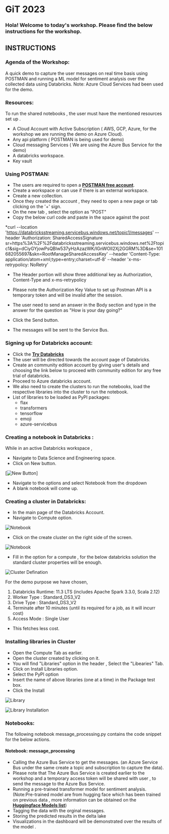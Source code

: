 
# GiT 2023

### Hola! Welcome to today's workshop. Please find the below instructions for the workshop.

## INSTRUCTIONS
### Agenda of the Workshop:

A quick demo to capture the user messages on real time basis using POSTMAN and running a ML model for sentiment analysis over the collected data using Databricks. 
Note: Azure Cloud Services had been used for the demo.

### Resources:
To run the shared notebooks , the user must have the mentioned resources set up . 
* A Cloud Account with Active Subscription ( AWS, GCP, Azure, for the workshop we are running the demo on Azure Cloud).
* Any api platform ( POSTMAN is being used for demo)
* Cloud messaging Services ( We are using the Azure Bus Service for the demo)
* A databricks workspace.
* Key vault

### Using POSTMAN:

 * The users are required to open a **[POSTMAN free account](www.postman.com)**.
 * Create a workspace or can use if there is an external workspace.
 * Create a new collection.
 * Once they created the account , they need to open a new page or tab clicking on the '+' sign.
 * On the new tab , select the option as "POST"
 * Copy the below curl code and paste in the space against the post 
 
 
 
 *curl --location 'https://databricksstreaming.servicebus.windows.net/topic1/messages' 
--header 'Authorization: SharedAccessSignature sr=https%3A%2F%2Fdatabricksstreaming.servicebus.windows.net%2Ftopic1&sig=dCiyGYjowPsQBlw537yHzAzazWK/IGnWOIl2Xj2GGRM%3D&se=101682055697&skn=RootManageSharedAccessKey' 
--header 'Content-Type: application/atom+xml;type=entry;charset=utf-8'
--header 'x-ms-retrypolicy: NoRetry' 


 * The Header portion will show three additional key as Authorization, Content-Type and x-ms-retrypolicy
 * Please note the Authorization Key Value to set up Postman API is a temporary token and will be invalid after the session.
 
 
 * The user need to send an answer in the Body section and type in the answer for the question as "How is your day going?"
 * Click the Send button.
 * The messages will be sent to the Service Bus.

### Signing up for Databricks account:

 * Click the **[Try Databricks](https://www.databricks.com/try-databricks?_gl=1*304qnf*_ga*MzYxMjY1Nzk3LjE2ODI0ODIwNDI.*_ga_PQSEQ3RZQC*MTY4MjY0MjAxOS44LjEuMTY4MjY0MjA1Mi4yNy4wLjA.&_ga=2.130158927.1351879435.1682482042-361265797.1682482042#account)**
 * The user will be directed towards the account page of Databricks.
 * Create an community edition account by giving user's details and choosing the link below to proceed with community edition for any free trial of databricks.
 * Proceed to Azure databricks account.
 * We also need to create the clusters to run the notebooks, load the respective libraries into the cluster to run the notebook.
 * List of libraries to be loaded as PyPI packages:
     * flax
     * transformers
     * tensorflow
     * emoji
     * azure-servicebus


### Creating a notebook in Databricks :
 While in an active Databricks workspace , 
  * Navigate to Data Science and Engineering space.
  * Click on New button.



  [![New Button](/images/Notebook.png)]
  
  
  
  
  
  * Navigate to the options and select Notebook from the dropdown  
  * A blank notebook will come up.

### Creating a cluster in  Databricks:
  * In the main page of the Databricks Account.
  * Navigate to Compute option.
  
  
  
  ![Notebook](/images/NewButton.png)
  
  
  
  
  * Click on the create cluster on the right side of the screen.


  
  ![Notebook](/images/createcompute.png)
  
  
  
  * Fill in the option for a compute , for the below databricks solution the standard cluster properties will be enough.
  
  
  
  
  
  ![Cluster Defination](/images/clustervalues.png)
  
  
  
  
  
  
  
  
  
  
  
  
  
  
  
  
  
  
  
  
   For the demo purpose we have chosen,
   
   1. Databricks Runtime: 11.3 LTS (includes Apache Spark 3.3.0, Scala 2.12)
   2. Worker Type : Standard_DS3_V2
   3. Drive  Type : Standard_DS3_V2
   4. Terminate after 10 minutes (until its required for a job, as it will incurr cost)
   5. Access Mode : Single User
   
  * This fetches less cost.

### Installing libraries in Cluster

  * Open the Compute Tab as earlier.
  * Open the cluster created by clicking on it.
  * You will find "Libraries" option in the header , Select the "Libearies" Tab.
  * Click on Install Libraries option.
  * Select the PyPI option 
  * Insert the name of above libraries (one at a time) in the Package test box.
  * Click the  Install 



  ![Library](/images/library.png)
  
  
  
  
  
  
  
  
  
  
  
  
  
  ![Library Installation](/images/libraryinstall.png)
  
  
  
  
  
  
  
  
  
  
  
  
  
  
 


### Notebooks:
The following notebook message_processing.py contains the code snippet for the below actions.

#### Notebook: message_processing
  * Calling the Azure Bus Service to get the messages. (an Azure Service Bus under the same create a topic and subscription to capture the data). 
  * Please note that The Azure Bus Service is created earlier to the workshop and a temporary access token will be shared with user , to send the message to the Azure Bus Service.
  * Running a pre-trained transformer model for sentiment analysis. (Note:Pre-trained model are from hugging face which has been trained on previous data , more information can be obtained on the **[Huggingface Models list](https://huggingface.co/models)**)
  * Tagging the data with the orginal messages.
  * Storing the predicted results in the delta lake
  * Visualizations in the dashboard will be demonstrated over the results of the model .
